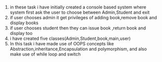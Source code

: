 1. in these task i have initially created a console based system where system first ask the user to choose between Admin,Student and exit
2. if user chooses admin it get privileges of adding book,remove book and display books
3. if user chooses student then they can issue book ,return book and display too
4. i have created five classes(Admin,Student,book,main,user)
5. In this task i have made use of OOPS concepts like Abstraction,inheritance,Encapsulation and polymorphism, and also make use of while loop and switch
